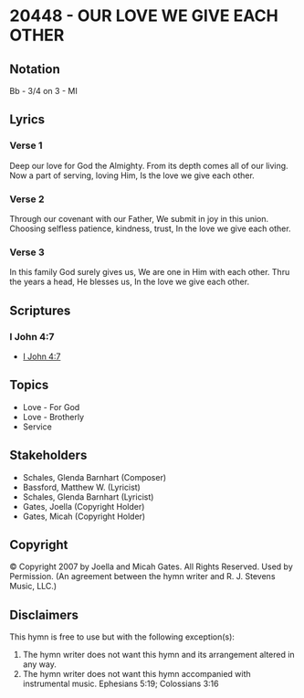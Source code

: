 # 20448 - OUR LOVE WE GIVE EACH OTHER

## Notation

Bb - 3/4 on 3 - MI

## Lyrics

### Verse 1

Deep our love for God the Almighty. From its depth comes all of our living. Now a part of serving, loving Him, Is the love we give each other.

### Verse 2

Through our covenant with our Father, We submit in joy in this union. Choosing selfless patience, kindness, trust, In the love we give each other.

### Verse 3

In this family God surely gives us, We are one in Him with each other. Thru the years a head, He blesses us, In the love we give each other.


## Scriptures

### I John 4:7

- [I John 4:7](https://www.biblegateway.com/passage/?search=I%20John%204%3A7)


## Topics

- Love - For God
- Love - Brotherly
- Service

## Stakeholders

- Schales, Glenda Barnhart (Composer)
- Bassford, Matthew W. (Lyricist)
- Schales, Glenda Barnhart (Lyricist)
- Gates, Joella (Copyright Holder)
- Gates, Micah (Copyright Holder)

## Copyright

© Copyright 2007 by Joella and Micah Gates. All Rights Reserved. Used by Permission.
(An agreement between the hymn writer and R. J. Stevens Music, LLC.)

## Disclaimers

This hymn is free to use but with the following exception(s):
1. The hymn writer does not want this hymn and its arrangement altered in any way.
2. The hymn writer does not want this hymn accompanied with instrumental music.
Ephesians 5:19; Colossians 3:16

